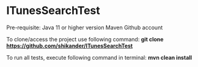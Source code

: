 # ITunesSearchTest

Pre-requisite:
Java 11 or higher version
Maven
Github account

To clone/access the project use following command:
**git clone https://github.com/shikander/ITunesSearchTest**

To run all tests, execute following command in terminal:
**mvn clean install**
